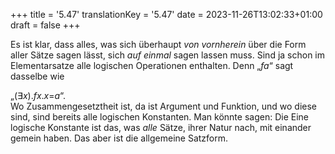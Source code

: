 +++
title = '5.47'
translationKey = '5.47'
date = 2023-11-26T13:02:33+01:00
draft = false
+++

Es ist klar, dass alles, was sich überhaupt <em class="germph">von vornherein</em> über die Form aller Sätze sagen lässt, sich <em class="germph">auf einmal</em> sagen lassen muss.
Sind ja schon im Elementarsatze alle logischen Operationen enthalten. Denn „<span class="mathmode"><var>fa</var></span>“ sagt dasselbe wie
<div class="centered"><span class="mathmode">„<span class="quant">(<span class="symbol">∃</span><var>x</var>).</span><var>fx</var><span class="mathrel">.</span><var>x</var><span class="mathrel">=</span><var>a</var>“.</span></div><span class="mathmode"></span>
Wo Zusammengesetztheit ist, da ist Argument und Funktion, und wo diese sind, sind bereits alle logischen Konstanten.
Man könnte sagen: Die Eine logische Konstante ist das, was <em class="germph">alle</em> Sätze, ihrer Natur nach, mit einander gemein haben.
Das aber ist die allgemeine Satzform.

